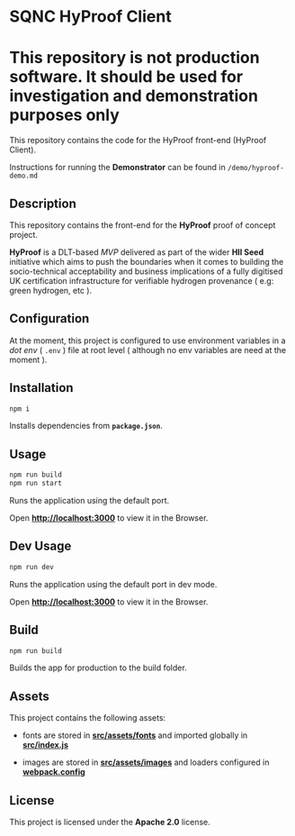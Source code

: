# SQNC HyProof Client

# This repository is not production software. It should be used for investigation and demonstration purposes only

This repository contains the code for the HyProof front-end (HyProof Client). 

Instructions for running the **Demonstrator** can be found in `/demo/hyproof-demo.md`

## Description

This repository contains the front-end for the **HyProof** proof of concept project.

**HyProof** is a DLT-based _MVP_ delivered as part of the wider **HII Seed** initiative which aims to push the boundaries when it comes to building the socio-technical acceptability and business implications of a fully digitised UK certification infrastructure for verifiable hydrogen provenance ( e.g: green hydrogen, etc ).


## Configuration

At the moment, this project is configured to use environment variables in a _dot env_ ( `.env` ) file at root level ( although no env variables are need at the moment ).

## Installation

```sh
npm i
```

Installs dependencies from **`package.json`**.


## Usage

```sh
npm run build
npm run start
```

Runs the application using the default port.

Open **[http://localhost:3000](http://localhost:3000)** to view it in the Browser.

## Dev Usage

```sh
npm run dev
```

Runs the application using the default port in dev mode.

Open **[http://localhost:3000](http://localhost:3000)** to view it in the Browser.

## Build

```sh
npm run build
```

Builds the app for production to the build folder.

## Assets

This project contains the following assets:

* fonts are stored in **[src/assets/fonts](./src/assets/fonts/)** and imported globally in **[src/index.js](./src/index.js)**

* images are stored in **[src/assets/images](./src/assets/images/)** and loaders configured in **[webpack.config](./webpack.config)**

## License

This project is licensed under the **Apache 2.0** license.
